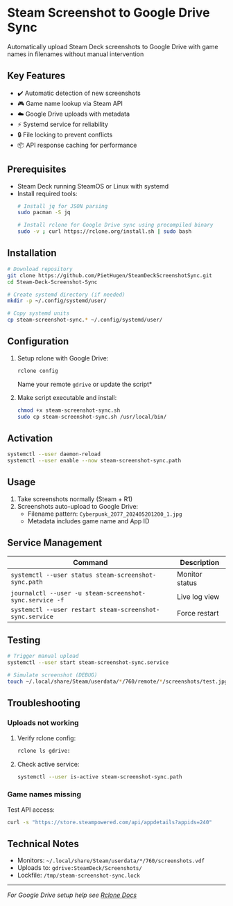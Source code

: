 # Steam Screenshot to Google Drive Sync

Automatically upload Steam Deck screenshots to Google Drive with game names in filenames without manual intervention

## Key Features

- ✔️ Automatic detection of new screenshots
- 🎮 Game name lookup via Steam API
- ☁️ Google Drive uploads with metadata
- ⚡ Systemd service for reliability
- 🔒 File locking to prevent conflicts
- 📦 API response caching for performance

## Prerequisites

- Steam Deck running SteamOS or Linux with systemd
- Install required tools:
  ```bash
  # Install jq for JSON parsing
  sudo pacman -S jq
  
  # Install rclone for Google Drive sync using precompiled binary
  sudo -v ; curl https://rclone.org/install.sh | sudo bash
  ```

## Installation

```bash
# Download repository
git clone https://github.com/PietHugen/SteamDeckScreenshotSync.git
cd Steam-Deck-Screenshot-Sync

# Create systemd directory (if needed)
mkdir -p ~/.config/systemd/user/

# Copy systemd units
cp steam-screenshot-sync.* ~/.config/systemd/user/
```

## Configuration

1. Setup rclone with Google Drive:
   ```bash
   rclone config
   ```
   Name your remote `gdrive` or update the script*

2. Make script executable and install:
   ```bash
   chmod +x steam-screenshot-sync.sh
   sudo cp steam-screenshot-sync.sh /usr/local/bin/
   ```

## Activation

```bash
systemctl --user daemon-reload
systemctl --user enable --now steam-screenshot-sync.path
```

## Usage

1. Take screenshots normally (Steam + R1)
2. Screenshots auto-upload to Google Drive:
   - Filename pattern: `Cyberpunk_2077_202405201200_1.jpg`
   - Metadata includes game name and App ID

## Service Management

| Command | Description |
|---------|-------------|
| `systemctl --user status steam-screenshot-sync.path` | Monitor status |
| `journalctl --user -u steam-screenshot-sync.service -f` | Live log view |
| `systemctl --user restart steam-screenshot-sync.service` | Force restart |

## Testing

```bash
# Trigger manual upload
systemctl --user start steam-screenshot-sync.service

# Simulate screenshot (DEBUG)
touch ~/.local/share/Steam/userdata/*/760/remote/*/screenshots/test.jpg
```

## Troubleshooting

### Uploads not working
1. Verify rclone config:
   ```bash
   rclone ls gdrive:
   ```
2. Check active service:
   ```bash
   systemctl --user is-active steam-screenshot-sync.path
   ```

### Game names missing
Test API access:
```bash
curl -s "https://store.steampowered.com/api/appdetails?appids=240"
```

## Technical Notes

- Monitors: `~/.local/share/Steam/userdata/*/760/screenshots.vdf`
- Uploads to: `gdrive:SteamDeck/Screenshots/`
- Lockfile: `/tmp/steam-screenshot-sync.lock`

---
*For Google Drive setup help see [Rclone Docs](https://rclone.org/drive/)*
